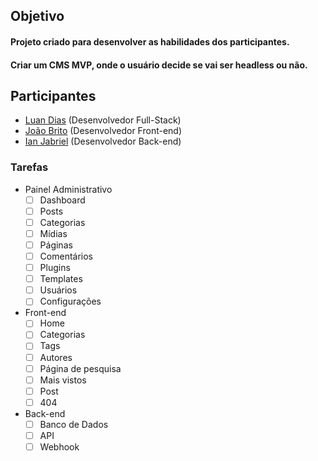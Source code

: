 ## Objetivo

#### Projeto criado para desenvolver as habilidades dos participantes.

#### Criar um CMS MVP, onde o usuário decide se vai ser headless ou não.

## Participantes 

- [Luan Dias](https://github.com/LvDias) (Desenvolvedor Full-Stack)
- [João Brito](https://github.com/JvbsB7) (Desenvolvedor Front-end)
- [Ian Jabriel](https://github.com/IanJabriel) (Desenvolvedor Back-end)

### Tarefas

- Painel Administrativo
  - [ ] Dashboard
  - [ ] Posts
  - [ ] Categorias
  - [ ] Mídias
  - [ ] Páginas
  - [ ] Comentários
  - [ ] Plugins
  - [ ] Templates
  - [ ] Usuários
  - [ ] Configurações
- Front-end
  - [ ] Home
  - [ ] Categorias
  - [ ] Tags
  - [ ] Autores
  - [ ] Página de pesquisa
  - [ ] Mais vistos
  - [ ] Post
  - [ ] 404
- Back-end
  - [ ] Banco de Dados
  - [ ] API
  - [ ] Webhook